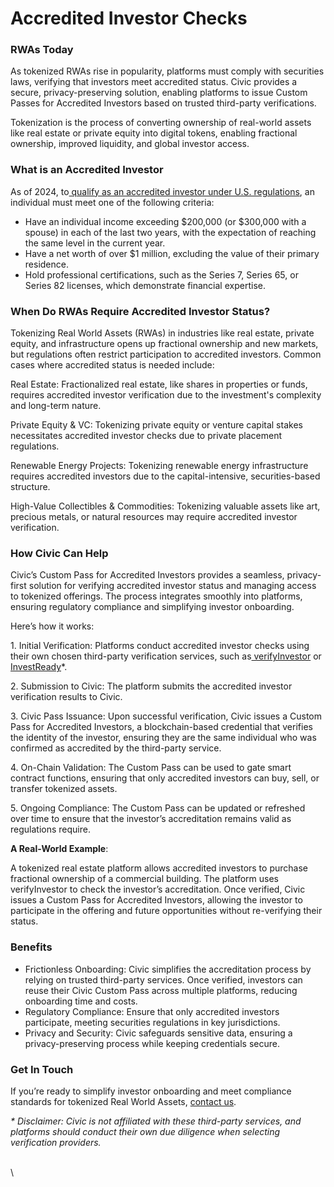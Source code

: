 # Accredited Investor Checks

### RWAs Today

As tokenized RWAs rise in popularity, platforms must comply with securities laws, verifying that investors meet accredited status. Civic provides a secure, privacy-preserving solution, enabling platforms to issue Custom Passes for Accredited Investors based on trusted third-party verifications.

Tokenization is the process of converting ownership of real-world assets like real estate or private equity into digital tokens, enabling fractional ownership, improved liquidity, and global investor access.

### What is an Accredited Investor

As of 2024, to[ qualify as an accredited investor under U.S. regulations](https://www.sec.gov/resources-small-businesses/capital-raising-building-blocks/accredited-investors), an individual must meet one of the following criteria:

* Have an individual income exceeding $200,000 (or $300,000 with a spouse) in each of the last two years, with the expectation of reaching the same level in the current year.
* Have a net worth of over $1 million, excluding the value of their primary residence.
* Hold professional certifications, such as the Series 7, Series 65, or Series 82 licenses, which demonstrate financial expertise.

### When Do RWAs Require Accredited Investor Status?

Tokenizing Real World Assets (RWAs) in industries like real estate, private equity, and infrastructure opens up fractional ownership and new markets, but regulations often restrict participation to accredited investors. Common cases where accredited status is needed include:

Real Estate: Fractionalized real estate, like shares in properties or funds, requires accredited investor verification due to the investment's complexity and long-term nature.

Private Equity & VC: Tokenizing private equity or venture capital stakes necessitates accredited investor checks due to private placement regulations.

Renewable Energy Projects: Tokenizing renewable energy infrastructure requires accredited investors due to the capital-intensive, securities-based structure.

High-Value Collectibles & Commodities: Tokenizing valuable assets like art, precious metals, or natural resources may require accredited investor verification.

### How Civic Can Help

Civic’s Custom Pass for Accredited Investors provides a seamless, privacy-first solution for verifying accredited investor status and managing access to tokenized offerings. The process integrates smoothly into platforms, ensuring regulatory compliance and simplifying investor onboarding.

Here’s how it works:

1\.    Initial Verification: Platforms conduct accredited investor checks using their own chosen third-party verification services, such as[ verifyInvestor](https://www.verifyinvestor.com/accredited-investor-verification) or[ InvestReady](https://investready.com/)\*.

2\.    Submission to Civic: The platform submits the accredited investor verification results to Civic.

3\.    Civic Pass Issuance: Upon successful verification, Civic issues a Custom Pass for Accredited Investors, a blockchain-based credential that verifies the identity of the investor, ensuring they are the same individual who was confirmed as accredited by the third-party service.

4\.    On-Chain Validation: The Custom Pass can be used to gate smart contract functions, ensuring that only accredited investors can buy, sell, or transfer tokenized assets.

5\.    Ongoing Compliance: The Custom Pass can be updated or refreshed over time to ensure that the investor’s accreditation remains valid as regulations require.

**A Real-World Example**:

A tokenized real estate platform allows accredited investors to purchase fractional ownership of a commercial building. The platform uses verifyInvestor to check the investor’s accreditation. Once verified, Civic issues a Custom Pass for Accredited Investors, allowing the investor to participate in the offering and future opportunities without re-verifying their status.

### Benefits

* Frictionless Onboarding: Civic simplifies the accreditation process by relying on trusted third-party services. Once verified, investors can reuse their Civic Custom Pass across multiple platforms, reducing onboarding time and costs.
* Regulatory Compliance: Ensure that only accredited investors participate, meeting securities regulations in key jurisdictions.
* Privacy and Security: Civic safeguards sensitive data, ensuring a privacy-preserving process while keeping credentials secure.

### Get In Touch

If you’re ready to simplify investor onboarding and meet compliance standards for tokenized Real World Assets, [contact us](https://civickey.typeform.com/req-custom).

_\* Disclaimer: Civic is not affiliated with these third-party services, and platforms should conduct their own due diligence when selecting verification providers._

\
\
